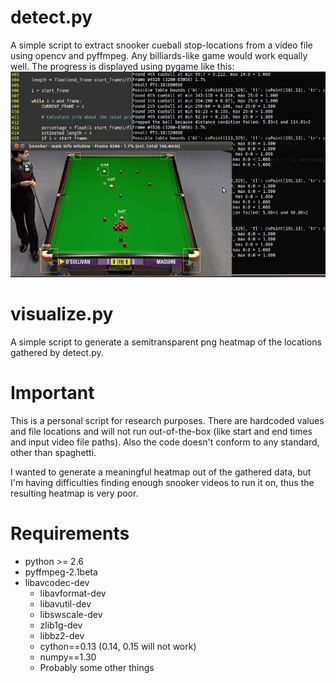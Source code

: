 # detect.py
A simple script to extract snooker cueball stop-locations from a video file using opencv and pyffmpeg. Any billiards-like game would work equally well.
The progress is displayed using pygame like this:
![GUI snapshot](https://github.com/syko/snooker-heatmap/raw/master/snapshot.jpg) 

# visualize.py
A simple script to generate a semitransparent png heatmap of the locations gathered by detect.py.

# Important

This is a personal script for research purposes. There are hardcoded values and
file locations and will not run out-of-the-box (like start and end times and
input video file paths). Also the code doesn't conform to any standard, other
than spaghetti.

I wanted to generate a meaningful heatmap out of the gathered data, but I'm having difficulties finding enough snooker videos to run it on, thus the resulting heatmap is very poor.

# Requirements
- python >= 2.6
- pyffmpeg-2.1beta
- libavcodec-dev
    - libavformat-dev
    - libavutil-dev
    - libswscale-dev
    - zlib1g-dev
    - libbz2-dev
    - cython==0.13 (0.14, 0.15 will not work)
    - numpy==1.30
    - Probably some other things

